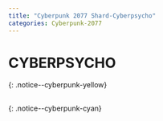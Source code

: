 ```yaml
---
title: "Cyberpunk 2077 Shard-Cyberpsycho"
categories: Cyberpunk-2077
---
```


<h1>CYBERPSYCHO</h1>
{: .notice--cyberpunk-yellow}
  
## 
{: .notice--cyberpunk-cyan}